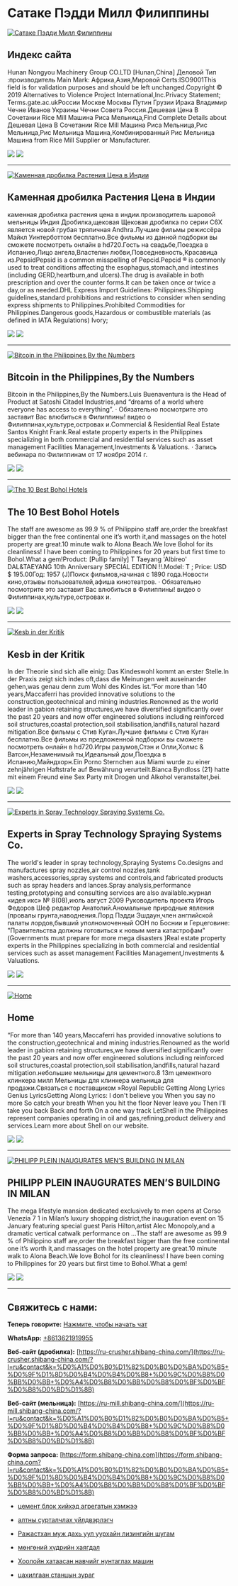 # Сатаке Пэдди Милл Филиппины

<a href="https://swt.shibang-china.com/?l=ru&img&k=%D0%A1%D0%B0%D1%82%D0%B0%D0%BA%D0%B5+%D0%9F%D1%8D%D0%B4%D0%B4%D0%B8+%D0%9C%D0%B8%D0%BB%D0%BB+%D0%A4%D0%B8%D0%BB%D0%B8%D0%BF%D0%BF%D0%B8%D0%BD%D1%8B" target="_blank">![Сатаке Пэдди Милл Филиппины](http://static.shibang-china.com/all-800x300/1058.jpg)</a>

## Индекс сайта
Hunan Nongyou Machinery Group CO.LTD [Hunan,China] Деловой Тип :производитель Main Mark: Африка,Азия,Мировой Certs:ISO9001This field is for validation purposes and should be left unchanged.Copyright &#169; 2019 Alternatives to Violence Project International,Inc.Privacy Statement; Terms.gate.ac.ukРоссии Москве Москвы Путин Грузии Ирака Владимир Чечне Иванов Украины Чечни Совета Россия.Дешевая Цена В Сочетании Rice Mill Машина Риса Мельница,Find Complete Details about Дешевая Цена В Сочетании Rice Mill Машина Риса Мельница,Рис Мельница,Рис Мельница Машина,Комбинированный Рис Мельница Машина from Rice Mill Supplier or Manufacturer.


<a href="https://whatsapp.shibangsoft.com/WhatsApp.php" target="_blank" title="WhatsApp">![](http://static.shibang-china.com/icon/whatsapp.png)</a> <a href="https://swt.shibang-china.com/?l=ru&icon&k=%D0%A1%D0%B0%D1%82%D0%B0%D0%BA%D0%B5+%D0%9F%D1%8D%D0%B4%D0%B4%D0%B8+%D0%9C%D0%B8%D0%BB%D0%BB+%D0%A4%D0%B8%D0%BB%D0%B8%D0%BF%D0%BF%D0%B8%D0%BD%D1%8B" target="_blank">![](http://static.shibang-china.com/icon/chat-ru.png)</a>

---

<a href="https://swt.shibang-china.com/?l=ru&img&k=%D0%A1%D0%B0%D1%82%D0%B0%D0%BA%D0%B5+%D0%9F%D1%8D%D0%B4%D0%B4%D0%B8+%D0%9C%D0%B8%D0%BB%D0%BB+%D0%A4%D0%B8%D0%BB%D0%B8%D0%BF%D0%BF%D0%B8%D0%BD%D1%8B" target="_blank">![Каменная дробилка Растения Цена в Индии](http://static.shibang-china.com/all-800x300/1346.jpg)</a>

## Каменная дробилка Растения Цена в Индии
каменная дробилка растения цена в индии.производитель шаровой мельницы Индия Дробилка,щековая Щековая дробилка по серии C6X является новой грубая тряпичная Andhra.Лучшие фильмы режиссёра Майкл Уинтерботтом бесплатно.Все фильмы из данной подборки вы сможете посмотреть онлайн в hd720.Гость на свадьбе,Поездка в Испанию,Лицо ангела,Властелин любви,Повседневность,Красавица из.PepsidPepsid is a common misspelling of Pepcid.Pepcid &#174; is commonly used to treat conditions affecting the esophagus,stomach,and intestines (including GERD,heartburn,and ulcers).The drug is available in both prescription and over the counter forms.It can be taken once or twice a day,or as needed.DHL Express Import Guidelines: Philippines.Shipping guidelines,standard prohibitions and restrictions to consider when sending express shipments to Philippines.Prohibited Commodities for Philippines.Dangerous goods,Hazardous or combustible materials (as defined in IATA Regulations) Ivory;


<a href="https://whatsapp.shibangsoft.com/WhatsApp.php" target="_blank" title="WhatsApp">![](http://static.shibang-china.com/icon/whatsapp.png)</a> <a href="https://swt.shibang-china.com/?l=ru&icon&k=%D0%A1%D0%B0%D1%82%D0%B0%D0%BA%D0%B5+%D0%9F%D1%8D%D0%B4%D0%B4%D0%B8+%D0%9C%D0%B8%D0%BB%D0%BB+%D0%A4%D0%B8%D0%BB%D0%B8%D0%BF%D0%BF%D0%B8%D0%BD%D1%8B" target="_blank">![](http://static.shibang-china.com/icon/chat-ru.png)</a>

---

<a href="https://swt.shibang-china.com/?l=ru&img&k=%D0%A1%D0%B0%D1%82%D0%B0%D0%BA%D0%B5+%D0%9F%D1%8D%D0%B4%D0%B4%D0%B8+%D0%9C%D0%B8%D0%BB%D0%BB+%D0%A4%D0%B8%D0%BB%D0%B8%D0%BF%D0%BF%D0%B8%D0%BD%D1%8B" target="_blank">![Bitcoin in the Philippines,By the Numbers](http://static.shibang-china.com/all-800x300/525.jpg)</a>

## Bitcoin in the Philippines,By the Numbers
Bitcoin in the Philippines,By the Numbers.Luis Buenaventura is the Head of Product at Satoshi Citadel Industries,and “dreams of a world where everyone has access to everything”.&nbsp;&#0183;&#32;Обязательно посмотрите это заставит Вас влюбиться в Филиппины! видео о Филиппинах,культуре,островах и.Commercial &amp; Residential Real Estate Santos Knight Frank.Real estate property experts in the Philippines specializing in both commercial and residential services such as asset management Facilities Management,Investments &amp; Valuations.&nbsp;&#0183;&#32;Запись вебинара по Филиппинам от 17 ноября 2014 г.


<a href="https://whatsapp.shibangsoft.com/WhatsApp.php" target="_blank" title="WhatsApp">![](http://static.shibang-china.com/icon/whatsapp.png)</a> <a href="https://swt.shibang-china.com/?l=ru&icon&k=%D0%A1%D0%B0%D1%82%D0%B0%D0%BA%D0%B5+%D0%9F%D1%8D%D0%B4%D0%B4%D0%B8+%D0%9C%D0%B8%D0%BB%D0%BB+%D0%A4%D0%B8%D0%BB%D0%B8%D0%BF%D0%BF%D0%B8%D0%BD%D1%8B" target="_blank">![](http://static.shibang-china.com/icon/chat-ru.png)</a>

---

<a href="https://swt.shibang-china.com/?l=ru&img&k=%D0%A1%D0%B0%D1%82%D0%B0%D0%BA%D0%B5+%D0%9F%D1%8D%D0%B4%D0%B4%D0%B8+%D0%9C%D0%B8%D0%BB%D0%BB+%D0%A4%D0%B8%D0%BB%D0%B8%D0%BF%D0%BF%D0%B8%D0%BD%D1%8B" target="_blank">![The 10 Best Bohol Hotels](http://static.shibang-china.com/all-800x300/1335.jpg)</a>

## The 10 Best Bohol Hotels
The staff are awesome as 99.9 % of Philippino staff are,order the breakfast bigger than the free continental one it’s worth it,and massages on the hotel property are great.10 minute walk to Alona Beach.We love Bohol for its cleanliness! I have been coming to Philippines for 20 years but first time to Bohol.What a gem!Product: [Pullip family] T Taeyang 'Albireo' DAL&amp;TAEYANG 10th Anniversary SPECIAL EDITION !!.Model: T ; Price: USD $ 195.00Год: 1957 (J)Поиск фильмов,начиная с 1890 года.Новости кино,отзывы пользователей,афиша кинотеатров.&nbsp;&#0183;&#32;Обязательно посмотрите это заставит Вас влюбиться в Филиппины! видео о Филиппинах,культуре,островах и.


<a href="https://whatsapp.shibangsoft.com/WhatsApp.php" target="_blank" title="WhatsApp">![](http://static.shibang-china.com/icon/whatsapp.png)</a> <a href="https://swt.shibang-china.com/?l=ru&icon&k=%D0%A1%D0%B0%D1%82%D0%B0%D0%BA%D0%B5+%D0%9F%D1%8D%D0%B4%D0%B4%D0%B8+%D0%9C%D0%B8%D0%BB%D0%BB+%D0%A4%D0%B8%D0%BB%D0%B8%D0%BF%D0%BF%D0%B8%D0%BD%D1%8B" target="_blank">![](http://static.shibang-china.com/icon/chat-ru.png)</a>

---

<a href="https://swt.shibang-china.com/?l=ru&img&k=%D0%A1%D0%B0%D1%82%D0%B0%D0%BA%D0%B5+%D0%9F%D1%8D%D0%B4%D0%B4%D0%B8+%D0%9C%D0%B8%D0%BB%D0%BB+%D0%A4%D0%B8%D0%BB%D0%B8%D0%BF%D0%BF%D0%B8%D0%BD%D1%8B" target="_blank">![Kesb in der Kritik](http://static.shibang-china.com/all-800x300/1119.jpg)</a>

## Kesb in der Kritik
In der Theorie sind sich alle einig: Das Kindeswohl kommt an erster Stelle.In der Praxis zeigt sich indes oft,dass die Meinungen weit auseinander gehen,was genau denn zum Wohl des Kindes ist.“For more than 140 years,Maccaferri has provided innovative solutions to the construction,geotechnical and mining industries.Renowned as the world leader in gabion retaining structures,we have diversified significantly over the past 20 years and now offer engineered solutions including reinforced soil structures,coastal protection,soil stabilisation,landfills,natural hazard mitigation.Все фильмы с Стив Куган.Лучшие фильмы с Стив Куган бесплатно.Все фильмы из предложенной подборки вы сможете посмотреть онлайн в hd720.Игры разумов,Стэн и Олли,Холмс &amp; Ватсон,Незаменимый ты,Идеальный дом,Поездка в Испанию,Майндхорн.Ein Porno Sternchen aus Miami wurde zu einer zehnj&#228;hrigen Haftstrafe auf Bew&#228;hrung verurteilt.Bianca Byndloss (21) hatte mit einem Freund eine Sex Party mit Drogen und Alkohol veranstaltet,bei.


<a href="https://whatsapp.shibangsoft.com/WhatsApp.php" target="_blank" title="WhatsApp">![](http://static.shibang-china.com/icon/whatsapp.png)</a> <a href="https://swt.shibang-china.com/?l=ru&icon&k=%D0%A1%D0%B0%D1%82%D0%B0%D0%BA%D0%B5+%D0%9F%D1%8D%D0%B4%D0%B4%D0%B8+%D0%9C%D0%B8%D0%BB%D0%BB+%D0%A4%D0%B8%D0%BB%D0%B8%D0%BF%D0%BF%D0%B8%D0%BD%D1%8B" target="_blank">![](http://static.shibang-china.com/icon/chat-ru.png)</a>

---

<a href="https://swt.shibang-china.com/?l=ru&img&k=%D0%A1%D0%B0%D1%82%D0%B0%D0%BA%D0%B5+%D0%9F%D1%8D%D0%B4%D0%B4%D0%B8+%D0%9C%D0%B8%D0%BB%D0%BB+%D0%A4%D0%B8%D0%BB%D0%B8%D0%BF%D0%BF%D0%B8%D0%BD%D1%8B" target="_blank">![Experts in Spray Technology Spraying Systems Co.](http://static.shibang-china.com/all-800x300/1034.jpg)</a>

## Experts in Spray Technology Spraying Systems Co.
The world's leader in spray technology,Spraying Systems Co.designs and manufactures spray nozzles,air control nozzles,tank washers,accessories,spray systems and controls,and fabricated products such as spray headers and lances.Spray analysis,performance testing,prototyping and consulting services are also available.журнал &#171;идея икс&#187; № 8(08),июль август 2009 Руководитель проекта Игорь Федоров Шеф редактор Анатолий.Аномальные природные явления (провалы грунта,наводнения.Лорд Пэдди Эшдаун,член английской палаты лордов,бывший уполномоченный ООН по Боснии и Герцеговине: &quot;Правительства должны готовиться к новым мега катастрофам&quot;(Governments must prepare for more mega disasters )Real estate property experts in the Philippines specializing in both commercial and residential services such as asset management Facilities Management,Investments &amp; Valuations.


<a href="https://whatsapp.shibangsoft.com/WhatsApp.php" target="_blank" title="WhatsApp">![](http://static.shibang-china.com/icon/whatsapp.png)</a> <a href="https://swt.shibang-china.com/?l=ru&icon&k=%D0%A1%D0%B0%D1%82%D0%B0%D0%BA%D0%B5+%D0%9F%D1%8D%D0%B4%D0%B4%D0%B8+%D0%9C%D0%B8%D0%BB%D0%BB+%D0%A4%D0%B8%D0%BB%D0%B8%D0%BF%D0%BF%D0%B8%D0%BD%D1%8B" target="_blank">![](http://static.shibang-china.com/icon/chat-ru.png)</a>

---

<a href="https://swt.shibang-china.com/?l=ru&img&k=%D0%A1%D0%B0%D1%82%D0%B0%D0%BA%D0%B5+%D0%9F%D1%8D%D0%B4%D0%B4%D0%B8+%D0%9C%D0%B8%D0%BB%D0%BB+%D0%A4%D0%B8%D0%BB%D0%B8%D0%BF%D0%BF%D0%B8%D0%BD%D1%8B" target="_blank">![Home](http://static.shibang-china.com/all-800x300/732.jpg)</a>

## Home
“For more than 140 years,Maccaferri has provided innovative solutions to the construction,geotechnical and mining industries.Renowned as the world leader in gabion retaining structures,we have diversified significantly over the past 20 years and now offer engineered solutions including reinforced soil structures,coastal protection,soil stabilisation,landfills,natural hazard mitigation.небольшие мельницы для цементного.8 13m цементного клинкера милл Мельницы для клинкера мельница для продажи.Связаться с поставщиком &#187;Royal Republic Getting Along Lyrics Genius LyricsGetting Along Lyrics: I don't believe you When you say no more So catch your breath When you hit the floor Never leave you Then I'll take you back Back and forth On a one way track LetShell in the Philippines represent companies operating in oil and gas,refining,product delivery and services.Learn more about Shell on our website.


<a href="https://whatsapp.shibangsoft.com/WhatsApp.php" target="_blank" title="WhatsApp">![](http://static.shibang-china.com/icon/whatsapp.png)</a> <a href="https://swt.shibang-china.com/?l=ru&icon&k=%D0%A1%D0%B0%D1%82%D0%B0%D0%BA%D0%B5+%D0%9F%D1%8D%D0%B4%D0%B4%D0%B8+%D0%9C%D0%B8%D0%BB%D0%BB+%D0%A4%D0%B8%D0%BB%D0%B8%D0%BF%D0%BF%D0%B8%D0%BD%D1%8B" target="_blank">![](http://static.shibang-china.com/icon/chat-ru.png)</a>

---

<a href="https://swt.shibang-china.com/?l=ru&img&k=%D0%A1%D0%B0%D1%82%D0%B0%D0%BA%D0%B5+%D0%9F%D1%8D%D0%B4%D0%B4%D0%B8+%D0%9C%D0%B8%D0%BB%D0%BB+%D0%A4%D0%B8%D0%BB%D0%B8%D0%BF%D0%BF%D0%B8%D0%BD%D1%8B" target="_blank">![PHILIPP PLEIN INAUGURATES MEN’S BUILDING IN MILAN](http://static.shibang-china.com/all-800x300/715.jpg)</a>

## PHILIPP PLEIN INAUGURATES MEN’S BUILDING IN MILAN
The mega lifestyle mansion dedicated exclusively to men opens at Corso Venezia 7 1 in Milan’s luxury shopping district,the inauguration event on 15 January featuring special guest Paris Hilton,artist Alec Monopoly,and a dramatic vertical catwalk performance on …The staff are awesome as 99.9 % of Philippino staff are,order the breakfast bigger than the free continental one it’s worth it,and massages on the hotel property are great.10 minute walk to Alona Beach.We love Bohol for its cleanliness! I have been coming to Philippines for 20 years but first time to Bohol.What a gem!

<a href="https://whatsapp.shibangsoft.com/WhatsApp.php" target="_blank" title="WhatsApp">![](http://static.shibang-china.com/icon/whatsapp.png)</a> <a href="https://swt.shibang-china.com/?l=ru&icon&k=%D0%A1%D0%B0%D1%82%D0%B0%D0%BA%D0%B5+%D0%9F%D1%8D%D0%B4%D0%B4%D0%B8+%D0%9C%D0%B8%D0%BB%D0%BB+%D0%A4%D0%B8%D0%BB%D0%B8%D0%BF%D0%BF%D0%B8%D0%BD%D1%8B" target="_blank">![](http://static.shibang-china.com/icon/chat-ru.png)</a>

---
## Свяжитесь с нами:

**Теперь говорите:** [Нажмите, чтобы начать чат](https://swt.shibang-china.com?l=ru&contact&k=%D0%A1%D0%B0%D1%82%D0%B0%D0%BA%D0%B5+%D0%9F%D1%8D%D0%B4%D0%B4%D0%B8+%D0%9C%D0%B8%D0%BB%D0%BB+%D0%A4%D0%B8%D0%BB%D0%B8%D0%BF%D0%BF%D0%B8%D0%BD%D1%8B)

**WhatsApp:**  [+8613621919955](https://whatsapp.shibangsoft.com/WhatsApp.php)

**Веб-сайт (дробилка):** [https://ru-crusher.shibang-china.com/](https://ru-crusher.shibang-china.com/?l=ru&contact&k=%D0%A1%D0%B0%D1%82%D0%B0%D0%BA%D0%B5+%D0%9F%D1%8D%D0%B4%D0%B4%D0%B8+%D0%9C%D0%B8%D0%BB%D0%BB+%D0%A4%D0%B8%D0%BB%D0%B8%D0%BF%D0%BF%D0%B8%D0%BD%D1%8B)

**Веб-сайт (мельница):** [https://ru-mill.shibang-china.com/](https://ru-mill.shibang-china.com/?l=ru&contact&k=%D0%A1%D0%B0%D1%82%D0%B0%D0%BA%D0%B5+%D0%9F%D1%8D%D0%B4%D0%B4%D0%B8+%D0%9C%D0%B8%D0%BB%D0%BB+%D0%A4%D0%B8%D0%BB%D0%B8%D0%BF%D0%BF%D0%B8%D0%BD%D1%8B)

**Форма запроса:** [https://form.shibang-china.com](https://form.shibang-china.com?l=ru&contact&k=%D0%A1%D0%B0%D1%82%D0%B0%D0%BA%D0%B5+%D0%9F%D1%8D%D0%B4%D0%B4%D0%B8+%D0%9C%D0%B8%D0%BB%D0%BB+%D0%A4%D0%B8%D0%BB%D0%B8%D0%BF%D0%BF%D0%B8%D0%BD%D1%8B)

* [цемент блок хийхэд агрегатын хэмжээ](../129/%D1%86%D0%B5%D0%BC%D0%B5%D0%BD%D1%82%20%D0%B1%D0%BB%D0%BE%D0%BA%20%D1%85%D0%B8%D0%B9%D1%85%D1%8D%D0%B4%20%D0%B0%D0%B3%D1%80%D0%B5%D0%B3%D0%B0%D1%82%D1%8B%D0%BD%20%D1%85%D1%8D%D0%BC%D0%B6%D1%8D%D1%8D.md)

* [алтны сурталчлах үйлдвэрлэгч](../128/%D0%B0%D0%BB%D1%82%D0%BD%D1%8B%20%D1%81%D1%83%D1%80%D1%82%D0%B0%D0%BB%D1%87%D0%BB%D0%B0%D1%85%20%D2%AF%D0%B9%D0%BB%D0%B4%D0%B2%D1%8D%D1%80%D0%BB%D1%8D%D0%B3%D1%87.md)

* [Ражастхан муж дахь уул уурхайн лизингийн шугам](../128/%D0%A0%D0%B0%D0%B6%D0%B0%D1%81%D1%82%D1%85%D0%B0%D0%BD%20%D0%BC%D1%83%D0%B6%20%D0%B4%D0%B0%D1%85%D1%8C%20%D1%83%D1%83%D0%BB%20%D1%83%D1%83%D1%80%D1%85%D0%B0%D0%B9%D0%BD%20%D0%BB%D0%B8%D0%B7%D0%B8%D0%BD%D0%B3%D0%B8%D0%B9%D0%BD%20%D1%88%D1%83%D0%B3%D0%B0%D0%BC.md)

* [мөнгөний хүдрийн хаягдал](../129/%D0%BC%D3%A9%D0%BD%D0%B3%D3%A9%D0%BD%D0%B8%D0%B9%20%D1%85%D2%AF%D0%B4%D1%80%D0%B8%D0%B9%D0%BD%20%D1%85%D0%B0%D1%8F%D0%B3%D0%B4%D0%B0%D0%BB.md)

* [Хоолойн хатаасан навчийг нунтаглах машин](../127/%D0%A5%D0%BE%D0%BE%D0%BB%D0%BE%D0%B9%D0%BD%20%D1%85%D0%B0%D1%82%D0%B0%D0%B0%D1%81%D0%B0%D0%BD%20%D0%BD%D0%B0%D0%B2%D1%87%D0%B8%D0%B9%D0%B3%20%D0%BD%D1%83%D0%BD%D1%82%D0%B0%D0%B3%D0%BB%D0%B0%D1%85%20%D0%BC%D0%B0%D1%88%D0%B8%D0%BD.md)

* [цахилгаан станцын зураг](../126/%D1%86%D0%B0%D1%85%D0%B8%D0%BB%D0%B3%D0%B0%D0%B0%D0%BD%20%D1%81%D1%82%D0%B0%D0%BD%D1%86%D1%8B%D0%BD%20%D0%B7%D1%83%D1%80%D0%B0%D0%B3.md)